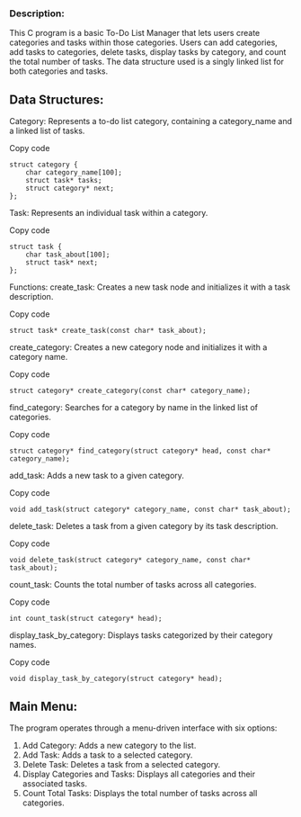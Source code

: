 ### Description:
This C program is a basic To-Do List Manager that lets users create categories and tasks within those categories. Users can add categories, add tasks to categories, delete tasks, display tasks by category, and count the total number of tasks. The data structure used is a singly linked list for both categories and tasks.

## Data Structures:
Category: Represents a to-do list category, containing a category_name and a linked list of tasks.

Copy code
```
struct category {
    char category_name[100];
    struct task* tasks;
    struct category* next;
};
```
Task: Represents an individual task within a category.


Copy code
```
struct task {
    char task_about[100];
    struct task* next;
};
```
Functions:
create_task: Creates a new task node and initializes it with a task description.

Copy code
```
struct task* create_task(const char* task_about);
```
create_category: Creates a new category node and initializes it with a category name.

Copy code
```
struct category* create_category(const char* category_name);
```
find_category: Searches for a category by name in the linked list of categories.

Copy code
```
struct category* find_category(struct category* head, const char* category_name);
```
add_task: Adds a new task to a given category.

Copy code
```
void add_task(struct category* category_name, const char* task_about);
```
delete_task: Deletes a task from a given category by its task description.

Copy code
```
void delete_task(struct category* category_name, const char* task_about);
```
count_task: Counts the total number of tasks across all categories.

Copy code
```
int count_task(struct category* head);
```
display_task_by_category: Displays tasks categorized by their category names.

Copy code
```
void display_task_by_category(struct category* head);
```
## Main Menu:
The program operates through a menu-driven interface with six options:

1. Add Category: Adds a new category to the list.
2. Add Task: Adds a task to a selected category.
3. Delete Task: Deletes a task from a selected category.
4. Display Categories and Tasks: Displays all categories and their associated tasks.
5. Count Total Tasks: Displays the total number of tasks across all categories.
